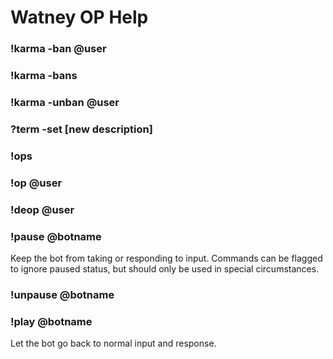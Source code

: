 # Watney OP Help

### !karma -ban @user

### !karma -bans

### !karma -unban @user

### ?term -set [new description]

### !ops

### !op @user

### !deop @user

### !pause @botname

Keep the bot from taking or responding to input. Commands can be flagged to ignore paused status, but should only be used in special circumstances.

### !unpause @botname
### !play @botname

Let the bot go back to normal input and response.
